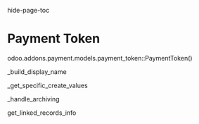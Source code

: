 hide-page-toc  

# Payment Token

<div class="autoclass">

odoo.addons.payment.models.payment_token::PaymentToken()

<div class="automethod">

\_build_display_name

</div>

<div class="automethod">

\_get_specific_create_values

</div>

<div class="automethod">

\_handle_archiving

</div>

<div class="automethod">

get_linked_records_info

</div>

</div>
